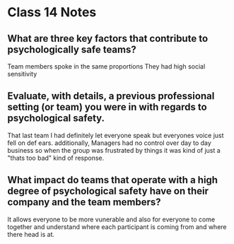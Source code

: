 # Class 14 Notes
## What are three key factors that contribute to psychologically safe teams?

Team members spoke in the same proportions
They had high social sensitivity


## Evaluate, with details, a previous professional setting (or team) you were in with regards to psychological safety.

That last team I had definitely let everyone speak but everyones voice just fell on def ears. additionally, Managers had no control over day to day business so when the group was frustrated by things it was kind of just a "thats too bad" kind of response.

## What impact do teams that operate with a high degree of psychological safety have on their company and the team members?

It allows everyone to be more vunerable and also for everyone to come together and understand where each participant is coming from and where there head is at.